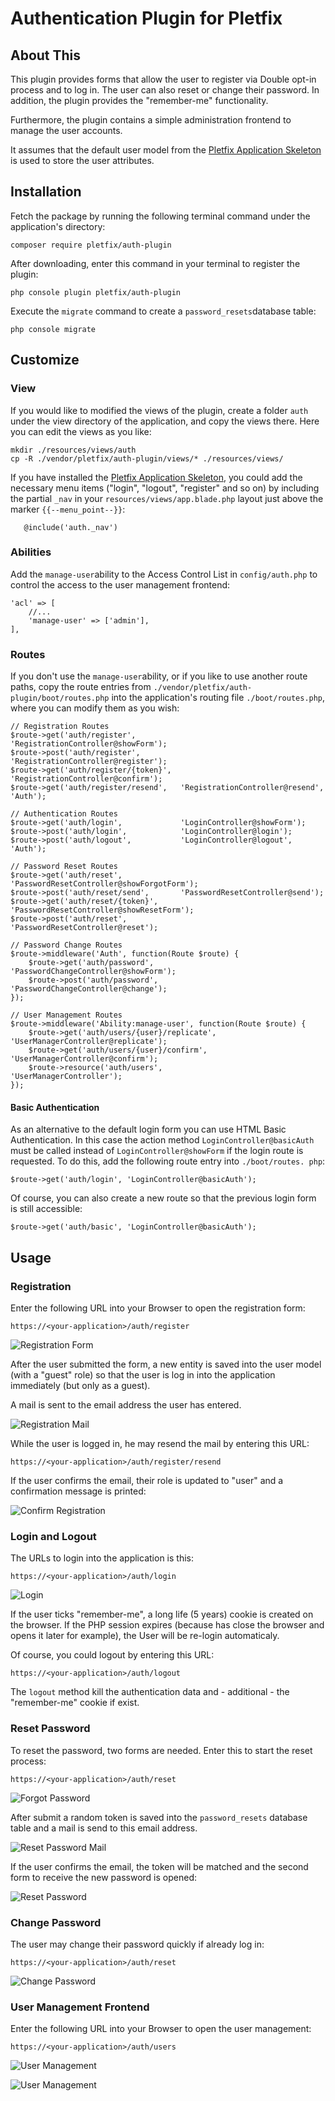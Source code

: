# Authentication Plugin for Pletfix

## About This

This plugin provides forms that allow the user to register via Double opt-in process and to log in. The user can also
reset or change their password. In addition, the plugin provides the "remember-me" functionality. 

Furthermore, the plugin contains a simple administration frontend to manage the user accounts.

It assumes that the default user model from the [Pletfix Application Skeleton](https://github.com/pletfix/app) is used 
to store the user attributes.

## Installation 

Fetch the package by running the following terminal command under the application's directory:

    composer require pletfix/auth-plugin

After downloading, enter this command in your terminal to register the plugin:

    php console plugin pletfix/auth-plugin
    
Execute the `migrate` command to create a `password_resets`database table:
 
    php console migrate
        
## Customize
    
### View    

If you would like to modified the views of the plugin, create a folder `auth` under the view directory of the application, 
and copy the views there. Here you can edit the views as you like:
     
    mkdir ./resources/views/auth 
    cp -R ./vendor/pletfix/auth-plugin/views/* ./resources/views/
     
If you have installed the [Pletfix Application Skeleton](https://github.com/pletfix/app), you could add the necessary 
menu items ("login", "logout", "register" and so on) by including the partial `_nav` in your 
`resources/views/app.blade.php` layout just above the marker `{{--menu_point--}}`: 
    
       @include('auth._nav')
    
### Abilities
 
Add the `manage-user`ability to the Access Control List in `config/auth.php` to control the access to the 
user management frontend: 
    
    'acl' => [
        //...        
        'manage-user' => ['admin'],
    ],

### Routes
   
If you don't use the `manage-user`ability, or if you like to use another route paths, copy the route entries from 
`./vendor/pletfix/auth-plugin/boot/routes.php` into the application's routing file `./boot/routes.php`, where 
you can modify them as you wish:

    // Registration Routes
    $route->get('auth/register',          'RegistrationController@showForm');
    $route->post('auth/register',         'RegistrationController@register');
    $route->get('auth/register/{token}',  'RegistrationController@confirm');
    $route->get('auth/register/resend',   'RegistrationController@resend', 'Auth');
    
    // Authentication Routes
    $route->get('auth/login',             'LoginController@showForm');
    $route->post('auth/login',            'LoginController@login');
    $route->post('auth/logout',           'LoginController@logout', 'Auth');
    
    // Password Reset Routes
    $route->get('auth/reset',             'PasswordResetController@showForgotForm');
    $route->post('auth/reset/send',       'PasswordResetController@send');
    $route->get('auth/reset/{token}',     'PasswordResetController@showResetForm');
    $route->post('auth/reset',            'PasswordResetController@reset');
    
    // Password Change Routes
    $route->middleware('Auth', function(Route $route) {
        $route->get('auth/password',      'PasswordChangeController@showForm');
        $route->post('auth/password',     'PasswordChangeController@change');
    });
    
    // User Management Routes
    $route->middleware('Ability:manage-user', function(Route $route) {
        $route->get('auth/users/{user}/replicate', 'UserManagerController@replicate');
        $route->get('auth/users/{user}/confirm',   'UserManagerController@confirm');
        $route->resource('auth/users',             'UserManagerController');
    });
    
#### Basic Authentication

As an alternative to the default login form you can use HTML Basic Authentication. In this case the action method 
`LoginController@basicAuth` must be called instead of `LoginController@showForm` if the login route is requested.
To do this, add the following route entry into `./boot/routes. php`:

    $route->get('auth/login', 'LoginController@basicAuth');

Of course, you can also create a new route so that the previous login form is still accessible: 

    $route->get('auth/basic', 'LoginController@basicAuth');
        
## Usage

### Registration

Enter the following URL into your Browser to open the registration form:

    https://<your-application>/auth/register

![Registration Form](https://raw.githubusercontent.com/pletfix/auth-plugin/master/docs/screenshot1.png)

After the user submitted the form, a new entity is saved into the user model (with a "guest" role) so that the user is 
log in into the application immediately (but only as a guest). 

A mail is sent to the email address the user has entered.  

![Registration Mail](https://raw.githubusercontent.com/pletfix/auth-plugin/master/docs/screenshot2.png)

While the user is logged in, he may resend the mail by entering this URL:

    https://<your-application>/auth/register/resend

If the user confirms the email, their role is updated to "user" and a confirmation message is printed: 
 
![Confirm Registration](https://raw.githubusercontent.com/pletfix/auth-plugin/master/docs/screenshot3.png)
 
### Login and Logout

The URLs to login into the application is this: 

    https://<your-application>/auth/login
    
![Login](https://raw.githubusercontent.com/pletfix/auth-plugin/master/docs/screenshot4.png)    

If the user ticks "remember-me", a long life (5 years) cookie is created on the browser. If the PHP session expires 
(because has close the browser and opens it later for example), the User will be re-login automaticaly.
 
Of course, you could logout by entering this URL:

    https://<your-application>/auth/logout

The `logout` method kill the authentication data and - additional - the "remember-me" cookie if exist.
    
### Reset Password

To reset the password, two forms are needed. Enter this to start the reset process:

    https://<your-application>/auth/reset

![Forgot Password](https://raw.githubusercontent.com/pletfix/auth-plugin/master/docs/screenshot5.png)    

After submit a random token is saved into the `password_resets` database table and a mail is send to this email address.

![Reset Password Mail](https://raw.githubusercontent.com/pletfix/auth-plugin/master/docs/screenshot6.png)   

If the user confirms the email, the token will be matched and the second form to receive the new password is opened:

![Reset Password](https://raw.githubusercontent.com/pletfix/auth-plugin/master/docs/screenshot7.png)   

### Change Password

The user may change their password quickly if already log in: 

    https://<your-application>/auth/reset

![Change Password](https://raw.githubusercontent.com/pletfix/auth-plugin/master/docs/screenshot8.png)   

### User Management Frontend

Enter the following URL into your Browser to open the user management:

    https://<your-application>/auth/users

![User Management](https://raw.githubusercontent.com/pletfix/auth-plugin/master/docs/screenshot9.png)

![User Management](https://raw.githubusercontent.com/pletfix/auth-plugin/master/docs/screenshot10.png)

